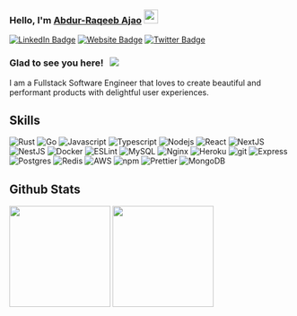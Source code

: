 ### Hello, I'm <a href="https://abdraqeeb.netlify.app" target="_blank">Abdur-Raqeeb Ajao</a> <img src="https://media.giphy.com/media/hvRJCLFzcasrR4ia7z/giphy.gif" width="25px">

<!--
**AbdRaqeeb/AbdRaqeeb** is a ✨ _special_ ✨ repository because its `README.md` (this file) appears on your GitHub profile.

Here are some ideas to get you started:

- 🔭 I’m currently working on ...
- 🌱 I’m currently learning ...
- 👯 I’m looking to collaborate on ...
- 🤔 I’m looking for help with ...
- 💬 Ask me about ...
- 📫 How to reach me: ...
- 😄 Pronouns: ...
- ⚡ Fun fact: ...
-->

[![LinkedIn Badge](https://img.shields.io/badge/-LinkedIn-0e76a8?style=flat-square&logo=Linkedin&logoColor=white)](https://www.linkedin.com/in/abdraqeeb)
[![Website Badge](https://img.shields.io/badge/Website-3b5998?style=flat-square&logo=google-chrome&logoColor=white)](https://abdraqeeb.netlify.app)
[![Twitter Badge](https://img.shields.io/badge/-Twitter-00acee?style=flat-square&logo=Twitter&logoColor=white)](https://twitter.com/Roqmania)

### Glad to see you here! &nbsp; ![](https://visitor-badge.glitch.me/badge?page_id=AbdRaqeeb.AbdRaqeeb)
I am a Fullstack Software Engineer that loves to create beautiful and performant products with delightful user experiences.
## Skills
<p>
  <img alt="Rust" src="https://img.shields.io/badge/Rust-00ADD8?Go-00ADD8?style=flat-square&logo=go&logoColor=white" />
  <img alt="Go" src="https://img.shields.io/badge/Go-00ADD8?Go-00ADD8?style=flat-square&logo=go&logoColor=white" />
  <img alt="Javascript" src="https://img.shields.io/badge/-JavaScript-F9A03C?style=flat-square&logo=javascript&logoColor=white" />
  <img alt="Typescript" src="https://img.shields.io/badge/typescript-%23007ACC.svg?style=flat-square&logo=typescript&logoColor=white" />
  <img alt="Nodejs" src="https://img.shields.io/badge/-Nodejs-43853d?style=flat-square&logo=Node.js&logoColor=white" />
  <img alt="React" src="https://img.shields.io/badge/React-20232A?style=flat-square&logo=react" />
  <img alt="NextJS" src="https://img.shields.io/badge/Next-black?style=flat-square&logo=next.js" />
  <img alt="NestJS" src="https://img.shields.io/badge/nestjs-%23E0234E.svg?style=flat-square&logo=nestjs" />
  <img alt="Docker" src="https://img.shields.io/badge/-Docker-46a2f1?style=flat-square&logo=docker&logoColor=white" />
  <img alt="ESLint" src="https://img.shields.io/badge/-ESLint-4930bd?style=flat-square&logo=eslint&logoColor=white" /> 
  <img alt="MySQL" src="https://img.shields.io/badge/-MySQL-31648C?style=flat-square&logo=mysql&logoColor=white" />
  <img alt="Nginx" src="https://img.shields.io/badge/-Nginx-009137?style=flat-square&logo=nginx&logoColor=white" />
  <img alt="Heroku" src="https://img.shields.io/badge/-Heroku-430098?style=flat-square&logo=heroku&logoColor=white" />
  <img alt="git" src="https://img.shields.io/badge/-Git-F05032?style=flat-square&logo=git&logoColor=white" />
  <img alt="Express" src="https://img.shields.io/badge/-Express-EEEEEE?style=flat-square&logo=express&logoColor=black" />
  <img alt="Postgres" src="https://img.shields.io/badge/-Postgres-336690?style=flat-square&logo=postgresql&logoColor=white" />
  <img alt="Redis" src="https://img.shields.io/badge/-Redis-DD0031?style=flat-square&logo=redis&logoColor=white" />
  <img alt="AWS" src="https://img.shields.io/badge/-AWS-232F3E?style=flat-square&logo=aws&logoColor=white" />
  <img alt="npm" src="https://img.shields.io/badge/-NPM-CB3837?style=flat-square&logo=npm&logoColor=white" />
  <img alt="Prettier" src="https://img.shields.io/badge/-Prettier-F7B93E?style=flat-square&logo=prettier&logoColor=white" />
  <img alt="MongoDB" src="https://img.shields.io/badge/-MongoDB-13aa52?style=flat-square&logo=mongodb&logoColor=white" />
</p>


## Github Stats
<p>
  <img height="180em" src="https://github-readme-stats.vercel.app/api?username=AbdRaqeeb&show_icons=true&hide_border=true&&count_private=true&include_all_commits=true" />
  <img height="180em" src="https://github-readme-stats.vercel.app/api/top-langs/?username=AbdRaqeeb&show_icons=true&hide_border=true&layout=compact&langs_count=8"/>
</p>
